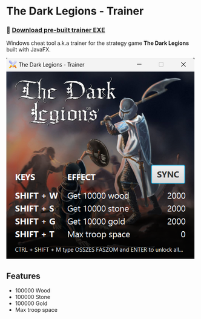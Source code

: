 # The Dark Legions - Trainer

### 🔗 [Download pre-built trainer EXE](https://raw.githubusercontent.com/dashroshan/the-dark-legions-trainer/main/build/The%20Dark%20Legions%20-%20Trainer.exe)

Windows cheat tool a.k.a trainer for the strategy game **The Dark Legions** built with JavaFX.

![](screenshot.png)

## Features

- 100000 Wood
- 100000 Stone
- 100000 Gold
- Max troop space